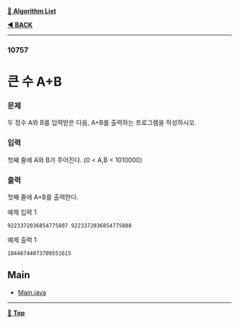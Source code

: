 [:file_folder: **Algorithm List**](https://github.com/dlalstj0213/Study.Algorithm_Java)

[:arrow_backward: **BACK**](../)

---

### 10757

# 큰 수 A+B

### 문제

두 정수 A와 B를 입력받은 다음, A+B를 출력하는 프로그램을 작성하시오.

### 입력

첫째 줄에 A와 B가 주어진다. (0 < A,B < 1010000)

### 출력

첫째 줄에 A+B를 출력한다.

예제 입력 1 
```
9223372036854775807 9223372036854775808
```
예제 출력 1 
```
18446744073709551615
```

## Main

- [Main.java](./Main.java)

---

[:arrow_up_small: **Top**](#)